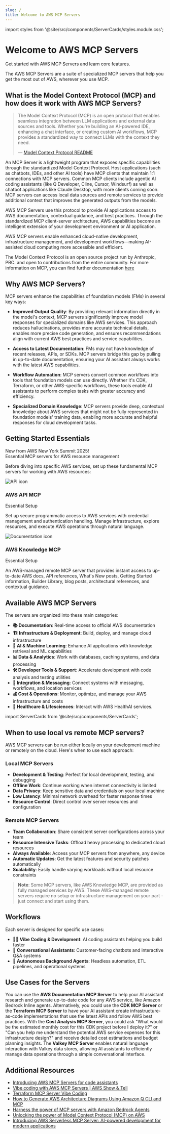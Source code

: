 ```yaml
---
slug: /
title: Welcome to AWS MCP Servers
---
```


import styles from '@site/src/components/ServerCards/styles.module.css';

# Welcome to AWS MCP Servers

Get started with AWS MCP Servers and learn core features.

The AWS MCP Servers are a suite of specialized MCP servers that help you get the most out of AWS, wherever you use MCP.

## What is the Model Context Protocol (MCP) and how does it work with AWS MCP Servers?

> The Model Context Protocol (MCP) is an open protocol that enables seamless integration between LLM applications and external data sources and tools. Whether you're building an AI-powered IDE, enhancing a chat interface, or creating custom AI workflows, MCP provides a standardized way to connect LLMs with the context they need.
>
> &mdash; [Model Context Protocol README](https://github.com/modelcontextprotocol#:~:text=The%20Model%20Context,context%20they%20need.)

An MCP Server is a lightweight program that exposes specific capabilities through the standardized Model Context Protocol. Host applications (such as chatbots, IDEs, and other AI tools) have MCP clients that maintain 1:1 connections with MCP servers. Common MCP clients include agentic AI coding assistants (like Q Developer, Cline, Cursor, Windsurf) as well as chatbot applications like Claude Desktop, with more clients coming soon. MCP servers can access local data sources and remote services to provide additional context that improves the generated outputs from the models.

AWS MCP Servers use this protocol to provide AI applications access to AWS documentation, contextual guidance, and best practices. Through the standardized MCP client-server architecture, AWS capabilities become an intelligent extension of your development environment or AI application.

AWS MCP servers enable enhanced cloud-native development, infrastructure management, and development workflows—making AI-assisted cloud computing more accessible and efficient.

The Model Context Protocol is an open source project run by Anthropic, PBC. and open to contributions from the entire community. For more information on MCP, you can find further documentation [here](https://modelcontextprotocol.io/introduction)

## Why AWS MCP Servers?

MCP servers enhance the capabilities of foundation models (FMs) in several key ways:

- **Improved Output Quality**: By providing relevant information directly in the model's context, MCP servers significantly improve model responses for specialized domains like AWS services. This approach reduces hallucinations, provides more accurate technical details, enables more precise code generation, and ensures recommendations align with current AWS best practices and service capabilities.

- **Access to Latest Documentation**: FMs may not have knowledge of recent releases, APIs, or SDKs. MCP servers bridge this gap by pulling in up-to-date documentation, ensuring your AI assistant always works with the latest AWS capabilities.

- **Workflow Automation**: MCP servers convert common workflows into tools that foundation models can use directly. Whether it's CDK, Terraform, or other AWS-specific workflows, these tools enable AI assistants to perform complex tasks with greater accuracy and efficiency.

- **Specialized Domain Knowledge**: MCP servers provide deep, contextual knowledge about AWS services that might not be fully represented in foundation models' training data, enabling more accurate and helpful responses for cloud development tasks.

## Getting Started Essentials

<div style={{
  background: '#F9FAFB',
  border: '1px solid #E5E7EB',
  borderLeft: '4px solid #0078D4',
  padding: '1.25rem',
  marginBottom: '2rem',
  borderRadius: '4px',
  display: 'flex',
  alignItems: 'center',
  gap: '1rem'
}}>

  <div>
    <div style={{ fontWeight: 600, color: '#111827', marginBottom: '0.25rem' }}>New from AWS New York Summit 2025!</div>
    <div style={{ color: '#6B7280', fontSize: '0.875rem' }}>Essential MCP servers for AWS resource management</div>
  </div>
</div>

Before diving into specific AWS services, set up these fundamental MCP servers for working with AWS resources:

<div className={styles.cardGrid}>
  <div className={styles.serverCard} style={{ minHeight: '200px' }}>
    <div className={styles.serverCardHeader}>
      <div className={styles.serverCardIcon}>
        <img src="/mcp/assets/icons/key.svg" alt="API icon" style={{ width: '22px', height: '22px' }} />
      </div>
      <div className={styles.serverCardTitleSection}>
        <h3 className={styles.serverCardTitle}>AWS API MCP</h3>
        <div className={styles.serverCardTags}>
          <span className={styles.serverCardCategory}>Essential Setup</span>
        </div>
      </div>
    </div>
    <div className={styles.serverCardContent}>
      <p className={styles.serverCardDescription} style={{ height: 'auto', overflow: 'visible', WebkitLineClamp: 'unset' }}>
        Set up secure programmatic access to AWS services with credential management and authentication handling. Manage infrastructure, explore resources, and execute AWS operations through natural language.
      </p>
    </div>
  </div>

  <div className={styles.serverCard} style={{ minHeight: '200px' }}>
    <div className={styles.serverCardHeader}>
      <div className={styles.serverCardIcon}>
        <img src="/mcp/assets/icons/book-open.svg" alt="Documentation icon" style={{ width: '22px', height: '22px' }} />
      </div>
      <div className={styles.serverCardTitleSection}>
        <h3 className={styles.serverCardTitle}>AWS Knowledge MCP</h3>
        <div className={styles.serverCardTags}>
          <span className={styles.serverCardCategory}>Essential Setup</span>
        </div>
      </div>
    </div>
    <div className={styles.serverCardContent}>
      <p className={styles.serverCardDescription} style={{ height: 'auto', overflow: 'visible', WebkitLineClamp: 'unset' }}>
        An AWS-managed remote MCP server that provides instant access to up-to-date AWS docs, API references, What's New posts, Getting Started information, Builder Library, blog posts, architectural references, and contextual guidance.
      </p>
    </div>
  </div>
</div>

## Available AWS MCP Servers

The servers are organized into these main categories:

- **📚 Documentation**: Real-time access to official AWS documentation
- **🏗️ Infrastructure & Deployment**: Build, deploy, and manage cloud infrastructure
- **🤖 AI & Machine Learning**: Enhance AI applications with knowledge retrieval and ML capabilities
- **📊 Data & Analytics**: Work with databases, caching systems, and data processing
- **🛠️ Developer Tools & Support**: Accelerate development with code analysis and testing utilities
- **📡 Integration & Messaging**: Connect systems with messaging, workflows, and location services
- **💰 Cost & Operations**: Monitor, optimize, and manage your AWS infrastructure and costs
- **🧬 Healthcare & Lifesciences**: Interact with AWS HealthAI services.

import ServerCards from '@site/src/components/ServerCards';

<ServerCards />

## When to use local vs remote MCP servers?

AWS MCP servers can be run either locally on your development machine or remotely on the cloud. Here's when to use each approach:

### Local MCP Servers
- **Development & Testing**: Perfect for local development, testing, and debugging
- **Offline Work**: Continue working when internet connectivity is limited
- **Data Privacy**: Keep sensitive data and credentials on your local machine
- **Low Latency**: Minimal network overhead for faster response times
- **Resource Control**: Direct control over server resources and configuration

### Remote MCP Servers
- **Team Collaboration**: Share consistent server configurations across your team
- **Resource Intensive Tasks**: Offload heavy processing to dedicated cloud resources
- **Always Available**: Access your MCP servers from anywhere, any device
- **Automatic Updates**: Get the latest features and security patches automatically
- **Scalability**: Easily handle varying workloads without local resource constraints

> **Note**: Some MCP servers, like AWS Knowledge MCP, are provided as fully managed services by AWS. These AWS-managed remote servers require no setup or infrastructure management on your part - just connect and start using them.

## Workflows

Each server is designed for specific use cases:

- **👨‍💻 Vibe Coding & Development**: AI coding assistants helping you build faster
- **💬 Conversational Assistants**: Customer-facing chatbots and interactive Q&A systems
- **🤖 Autonomous Background Agents**: Headless automation, ETL pipelines, and operational systems

## Use Cases for the Servers

You can use the **AWS Documentation MCP Server** to help your AI assistant research and generate up-to-date code for any AWS service, like Amazon Bedrock Inline agents. Alternatively, you could use the **CDK MCP Server** or the **Terraform MCP Server** to have your AI assistant create infrastructure-as-code implementations that use the latest APIs and follow AWS best practices. With the **Cost Analysis MCP Server**, you could ask "What would be the estimated monthly cost for this CDK project before I deploy it?" or "Can you help me understand the potential AWS service expenses for this infrastructure design?" and receive detailed cost estimations and budget planning insights. The **Valkey MCP Server** enables natural language interaction with Valkey data stores, allowing AI assistants to efficiently manage data operations through a simple conversational interface.

## Additional Resources

- [Introducing AWS MCP Servers for code assistants](https://aws.amazon.com/blogs/machine-learning/introducing-aws-mcp-servers-for-code-assistants-part-1/)
- [Vibe coding with AWS MCP Servers | AWS Show & Tell](https://www.youtube.com/watch?v=qXGQQRMrcz0)
- [Terraform MCP Server Vibe Coding](https://youtu.be/i2nBD65md0Y)
- [How to Generate AWS Architecture Diagrams Using Amazon Q CLI and MCP](https://community.aws/content/2vPiiPiBSdRalaEax2rVDtshpf3/how-to-generate-aws-architecture-diagrams-using-amazon-q-cli-and-mcp)
- [Harness the power of MCP servers with Amazon Bedrock Agents](https://aws.amazon.com/blogs/machine-learning/harness-the-power-of-mcp-servers-with-amazon-bedrock-agents/)
- [Unlocking the power of Model Context Protocol (MCP) on AWS](https://aws.amazon.com/blogs/machine-learning/unlocking-the-power-of-model-context-protocol-mcp-on-aws/)
- [Introducing AWS Serverless MCP Server: AI-powered development for modern applications](https://aws.amazon.com/blogs/compute/introducing-aws-serverless-mcp-server-ai-powered-development-for-modern-applications/)

